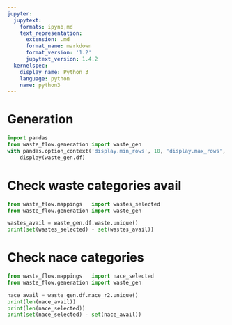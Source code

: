 ```yaml
---
jupyter:
  jupytext:
    formats: ipynb,md
    text_representation:
      extension: .md
      format_name: markdown
      format_version: '1.2'
      jupytext_version: 1.4.2
  kernelspec:
    display_name: Python 3
    language: python
    name: python3
---
```


# Generation

```python
import pandas
from waste_flow.generation import waste_gen
with pandas.option_context('display.min_rows', 10, 'display.max_rows', 10):
    display(waste_gen.df)
```

# Check waste categories avail

```python
from waste_flow.mappings   import wastes_selected
from waste_flow.generation import waste_gen

wastes_avail = waste_gen.df.waste.unique()
print(set(wastes_selected) - set(wastes_avail))
```

# Check nace categories

```python
from waste_flow.mappings   import nace_selected
from waste_flow.generation import waste_gen

nace_avail = waste_gen.df.nace_r2.unique()
print(len(nace_avail))
print(len(nace_selected))
print(set(nace_selected) - set(nace_avail))
```

```python

```

```python

```

```python

```

```python

```

```python

```

```python

```

```python

```

```python

```

```python

```

```python

```
